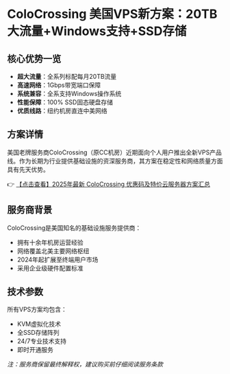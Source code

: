 # ColoCrossing 美国VPS新方案：20TB大流量+Windows支持+SSD存储

## 核心优势一览
- **超大流量**：全系列标配每月20TB流量
- **高速网络**：1Gbps带宽端口保障
- **系统兼容**：全系支持Windows操作系统
- **性能保障**：100% SSD固态硬盘存储
- **优质线路**：纽约机房直连中美网络

## 方案详情
美国老牌服务商ColoCrossing（原CC机房）近期面向个人用户推出全新VPS产品线。作为长期为行业提供基础设施的资深服务商，其方案在稳定性和网络质量方面具有先天优势。

👉 [【点击查看】2025年最新 ColoCrossing 优惠码及特价云服务器方案汇总](https://bit.ly/ColoCrossing)

## 服务商背景
ColoCrossing是美国知名的基础设施服务提供商：
- 拥有十余年机房运营经验
- 网络覆盖北美主要网络枢纽
- 2024年起扩展至终端用户市场
- 采用企业级硬件配置标准

## 技术参数
所有VPS方案均包含：
- KVM虚拟化技术
- 全SSD存储阵列
- 24/7专业技术支持
- 即时开通服务

*注：服务商保留最终解释权，建议购买前仔细阅读服务条款*